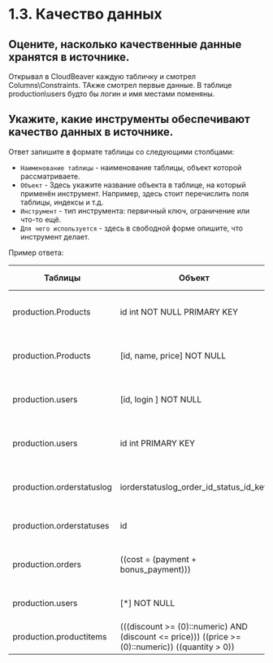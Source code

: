 # 1.3. Качество данных

## Оцените, насколько качественные данные хранятся в источнике.
Открывал в CloudBeaver каждую табличку и смотрел Columns\Constraints.
ТАкже смотрел первые данные. В таблице production\users будто бы логин и имя местами поменяны.

## Укажите, какие инструменты обеспечивают качество данных в источнике.
Ответ запишите в формате таблицы со следующими столбцами:
- `Наименование таблицы` - наименование таблицы, объект которой рассматриваете.
- `Объект` - Здесь укажите название объекта в таблице, на который применён инструмент. Например, здесь стоит перечислить поля таблицы, индексы и т.д.
- `Инструмент` - тип инструмента: первичный ключ, ограничение или что-то ещё.
- `Для чего используется` - здесь в свободной форме опишите, что инструмент делает.

Пример ответа:

| Таблицы             | Объект                      | Инструмент      | Для чего используется |
| ------------------- | --------------------------- | --------------- | --------------------- |
| production.Products | id int NOT NULL PRIMARY KEY | Первичный ключ  | Обеспечивает уникальность записей о продуктах |
| production.Products | [id, name, price] NOT NULL  | Constraint      | Обеспечивает ненулевость записей о продуктах |
| production.users    | [id, login ] NOT NULL  | Constraints      | Обеспечивает ненулевость записей о пользователях |
| production.users    | id int PRIMARY KEY  | первичный ключ      | Обеспечивает уникальность записей о пользователях |
| production.orderstatuslog    | iorderstatuslog_order_id_status_id_key | Unique Key      | Обеспечивает уникальность пар order\status |
| production.orderstatuses    | id | Primary Key      | Обеспечивает уникальность статусов |
| production.orders    | ((cost = (payment + bonus_payment)))  | Check      | Обеспечивает стоимость = оплате + бонусы |
| production.users    | [*] NOT NULL  | Constraints      | Обеспечивает ненулевость записей|
| production.productitems    | (((discount >= (0)::numeric) AND (discount <= price))) ((price >= (0)::numeric)) ((quantity > 0)) | Checks      | Обеспечивает качество записей|
